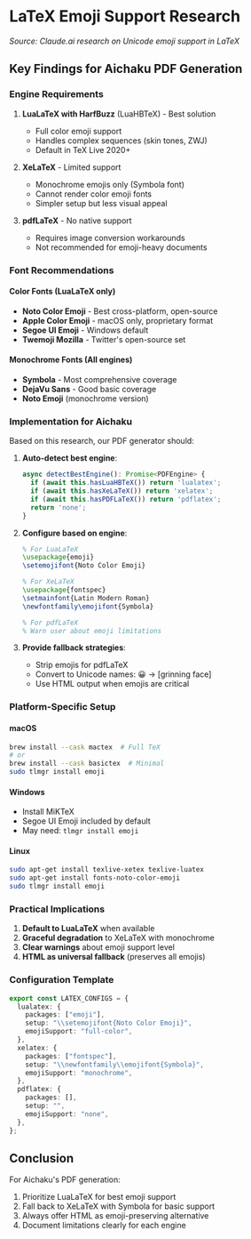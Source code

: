 # LaTeX Emoji Support Research

_Source: Claude.ai research on Unicode emoji support in LaTeX_

## Key Findings for Aichaku PDF Generation

### Engine Requirements

1. **LuaLaTeX with HarfBuzz** (LuaHBTeX) - Best solution
   - Full color emoji support
   - Handles complex sequences (skin tones, ZWJ)
   - Default in TeX Live 2020+

2. **XeLaTeX** - Limited support
   - Monochrome emojis only (Symbola font)
   - Cannot render color emoji fonts
   - Simpler setup but less visual appeal

3. **pdfLaTeX** - No native support
   - Requires image conversion workarounds
   - Not recommended for emoji-heavy documents

### Font Recommendations

#### Color Fonts (LuaLaTeX only)

- **Noto Color Emoji** - Best cross-platform, open-source
- **Apple Color Emoji** - macOS only, proprietary format
- **Segoe UI Emoji** - Windows default
- **Twemoji Mozilla** - Twitter's open-source set

#### Monochrome Fonts (All engines)

- **Symbola** - Most comprehensive coverage
- **DejaVu Sans** - Good basic coverage
- **Noto Emoji** (monochrome version)

### Implementation for Aichaku

Based on this research, our PDF generator should:

1. **Auto-detect best engine**:

   ```typescript
   async detectBestEngine(): Promise<PDFEngine> {
     if (await this.hasLuaHBTeX()) return 'lualatex';
     if (await this.hasXeLaTeX()) return 'xelatex';
     if (await this.hasPDFLaTeX()) return 'pdflatex';
     return 'none';
   }
   ```

2. **Configure based on engine**:

   ```latex
   % For LuaLaTeX
   \usepackage{emoji}
   \setemojifont{Noto Color Emoji}

   % For XeLaTeX
   \usepackage{fontspec}
   \setmainfont{Latin Modern Roman}
   \newfontfamily\emojifont{Symbola}

   % For pdfLaTeX
   % Warn user about emoji limitations
   ```

3. **Provide fallback strategies**:
   - Strip emojis for pdfLaTeX
   - Convert to Unicode names: 😀 → [grinning face]
   - Use HTML output when emojis are critical

### Platform-Specific Setup

#### macOS

```bash
brew install --cask mactex  # Full TeX
# or
brew install --cask basictex  # Minimal
sudo tlmgr install emoji
```

#### Windows

- Install MiKTeX
- Segoe UI Emoji included by default
- May need: `tlmgr install emoji`

#### Linux

```bash
sudo apt-get install texlive-xetex texlive-luatex
sudo apt-get install fonts-noto-color-emoji
sudo tlmgr install emoji
```

### Practical Implications

1. **Default to LuaLaTeX** when available
2. **Graceful degradation** to XeLaTeX with monochrome
3. **Clear warnings** about emoji support level
4. **HTML as universal fallback** (preserves all emojis)

### Configuration Template

```typescript
export const LATEX_CONFIGS = {
  lualatex: {
    packages: ["emoji"],
    setup: "\\setemojifont{Noto Color Emoji}",
    emojiSupport: "full-color",
  },
  xelatex: {
    packages: ["fontspec"],
    setup: "\\newfontfamily\\emojifont{Symbola}",
    emojiSupport: "monochrome",
  },
  pdflatex: {
    packages: [],
    setup: "",
    emojiSupport: "none",
  },
};
```

## Conclusion

For Aichaku's PDF generation:

1. Prioritize LuaLaTeX for best emoji support
2. Fall back to XeLaTeX with Symbola for basic support
3. Always offer HTML as emoji-preserving alternative
4. Document limitations clearly for each engine
